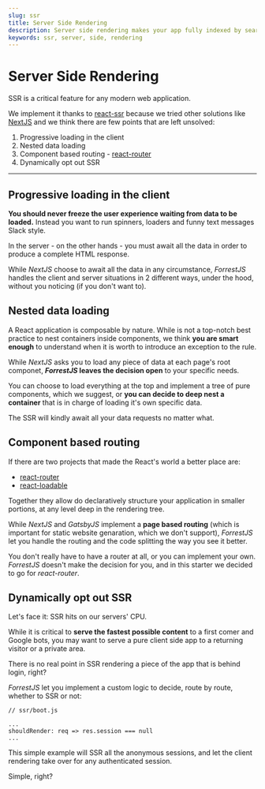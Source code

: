 ```yaml
---
slug: ssr
title: Server Side Rendering
description: Server side rendering makes your app fully indexed by search engines
keywords: ssr, server, side, rendering
---
```


# Server Side Rendering

SSR is a critical feature for any modern web application.

We implement it thanks to [react-ssr](https://marcopeg.com/react-ssr) because we tried
other solutions like [NextJS](https://nextjs.org/) and we think there are few points
that are left unsolved:

1. Progressive loading in the client
2. Nested data loading
3. Component based routing - [react-router](https://reacttraining.com/react-router)
4. Dynamically opt out SSR

---

## Progressive loading in the client

**You should never freeze the user experience waiting from data to be loaded.**
Instead you want to run spinners, loaders and funny text messages Slack style.

In the server - on the other hands - you must await all the data in order to
produce a complete HTML response.

While _NextJS_ choose to await all the data in any circumstance, _ForrestJS_
handles the client and server situations in 2 different ways, under the hood,
without you noticing (if you don't want to).

## Nested data loading

A React application is composable by nature. While is not a top-notch best practice
to nest containers inside components, we think **you are smart enough** to understand
when it is worth to introduce an exception to the rule.

While _NextJS_ asks you to load any piece of data at each page's root componet,
**_ForrestJS_ leaves the decision open** to your specific needs.

You can choose to load everything at the top and implement a tree of pure components,
which we suggest, or **you can decide to deep nest a container** that is in charge of
loading it's own specific data.

The SSR will kindly await all your data requests no matter what.

## Component based routing

If there are two projects that made the React's world a better place are:

- [react-router](https://reacttraining.com/react-router)
- [react-loadable](https://www.npmjs.com/package/react-loadable)

Together they allow do declaratively structure your application in smaller portions,
at any level deep in the rendering tree.

While _NextJS_ and _GatsbyJS_ implement a **page based routing** (which is important
for static website genaration, which we don't support), _ForrestJS_ let you handle
the routing and the code splitting the way you see it better.

You don't really have to have a router at all, or you can implement your own.
_ForrestJS_ doesn't make the decision for you, and in this starter we decided to go
for _react-router_.

## Dynamically opt out SSR

Let's face it: SSR hits on our servers' CPU.

While it is critical to **serve the fastest possible content** to a first comer
and Google bots, you may want to serve a pure client side app to a returning visitor
or a private area.

There is no real point in SSR rendering a piece of the app that is behind login, right?

_ForrestJS_ let you implement a custom logic to decide, route by route, whether to SSR or not:

    // ssr/boot.js

    ...
    shouldRender: req => res.session === null
    ...

This simple example will SSR all the anonymous sessions, and let the client rendering
take over for any authenticated session.

Simple, right?
